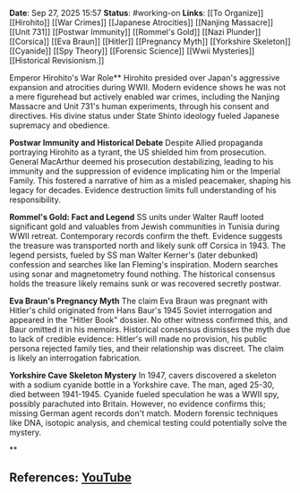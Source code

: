 **Date**: Sep 27, 2025 15:57
**Status**: #working-on
**Links**: [[To Organize]] [[Hirohito]] [[War Crimes]] [[Japanese Atrocities]] [[Nanjing Massacre]] [[Unit 731]] [[Postwar Immunity]] [[Rommel's Gold]] [[Nazi Plunder]] [[Corsica]] [[Eva Braun]] [[Hitler]] [[Pregnancy Myth]] [[Yorkshire Skeleton]] [[Cyanide]] [[Spy Theory]] [[Forensic Science]] [[Wwii Mysteries]] [[Historical Revisionism.]]

Emperor Hirohito's War Role**
Hirohito presided over Japan's aggressive expansion and atrocities during WWII. Modern evidence shows he was not a mere figurehead but actively enabled war crimes, including the Nanjing Massacre and Unit 731's human experiments, through his consent and directives. His divine status under State Shinto ideology fueled Japanese supremacy and obedience.

**Postwar Immunity and Historical Debate**
Despite Allied propaganda portraying Hirohito as a tyrant, the US shielded him from prosecution. General MacArthur deemed his prosecution destabilizing, leading to his immunity and the suppression of evidence implicating him or the Imperial Family. This fostered a narrative of him as a misled peacemaker, shaping his legacy for decades. Evidence destruction limits full understanding of his responsibility.

**Rommel's Gold: Fact and Legend**
SS units under Walter Rauff looted significant gold and valuables from Jewish communities in Tunisia during WWII retreat. Contemporary records confirm the theft. Evidence suggests the treasure was transported north and likely sunk off Corsica in 1943. The legend persists, fueled by SS man Walter Kerner's (later debunked) confession and searches like Ian Fleming's inspiration. Modern searches using sonar and magnetometry found nothing. The historical consensus holds the treasure likely remains sunk or was recovered secretly postwar.

**Eva Braun's Pregnancy Myth**
The claim Eva Braun was pregnant with Hitler's child originated from Hans Baur's 1945 Soviet interrogation and appeared in the "Hitler Book" dossier. No other witness confirmed this, and Baur omitted it in his memoirs. Historical consensus dismisses the myth due to lack of credible evidence: Hitler's will made no provision, his public persona rejected family ties, and their relationship was discreet. The claim is likely an interrogation fabrication.

**Yorkshire Cave Skeleton Mystery**
In 1947, cavers discovered a skeleton with a sodium cyanide bottle in a Yorkshire cave. The man, aged 25-30, died between 1941-1945. Cyanide fueled speculation he was a WWII spy, possibly parachuted into Britain. However, no evidence confirms this; missing German agent records don't match. Modern forensic techniques like DNA, isotopic analysis, and chemical testing could potentially solve the mystery.

**

## References: [YouTube](https://www.youtube.com/watch?v=jsnhUovlgdM)
